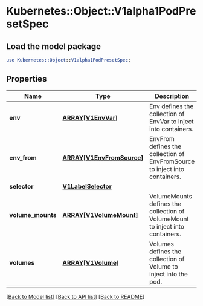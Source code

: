 # Kubernetes::Object::V1alpha1PodPresetSpec

## Load the model package
```perl
use Kubernetes::Object::V1alpha1PodPresetSpec;
```

## Properties
Name | Type | Description | Notes
------------ | ------------- | ------------- | -------------
**env** | [**ARRAY[V1EnvVar]**](V1EnvVar.md) | Env defines the collection of EnvVar to inject into containers. | [optional] 
**env_from** | [**ARRAY[V1EnvFromSource]**](V1EnvFromSource.md) | EnvFrom defines the collection of EnvFromSource to inject into containers. | [optional] 
**selector** | [**V1LabelSelector**](V1LabelSelector.md) |  | [optional] 
**volume_mounts** | [**ARRAY[V1VolumeMount]**](V1VolumeMount.md) | VolumeMounts defines the collection of VolumeMount to inject into containers. | [optional] 
**volumes** | [**ARRAY[V1Volume]**](V1Volume.md) | Volumes defines the collection of Volume to inject into the pod. | [optional] 

[[Back to Model list]](../README.md#documentation-for-models) [[Back to API list]](../README.md#documentation-for-api-endpoints) [[Back to README]](../README.md)


